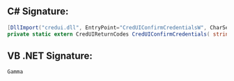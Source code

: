 
## C# Signature:
```cs
[DllImport("credui.dll", EntryPoint="CredUIConfirmCredentialsW", CharSet = CharSet.Unicode)]
private static extern CredUIReturnCodes CredUIConfirmCredentials( string targetName, [MarshalAs(UnmanagedType.Bool)] bool confirm);
```

## VB .NET Signature:
```cs
Gamma
```
